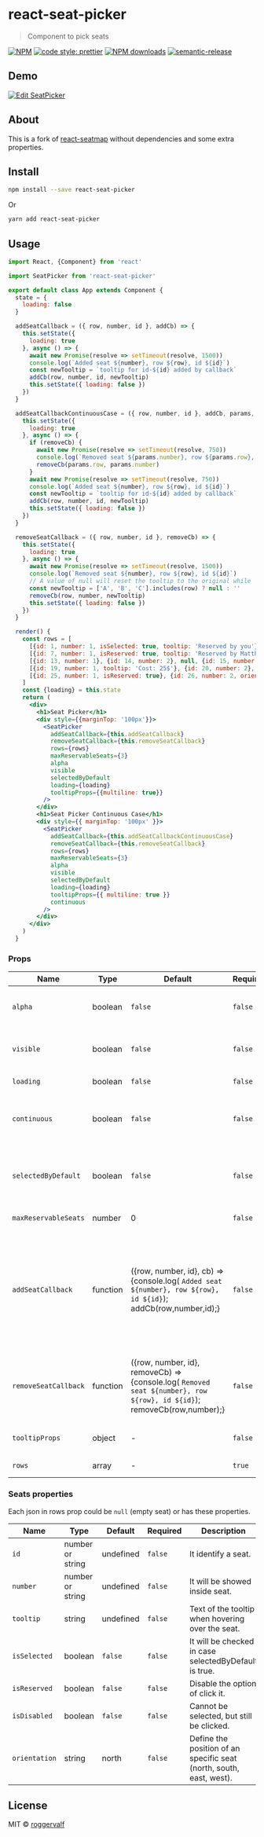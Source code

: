 # react-seat-picker

> Component to pick seats

[![NPM](https://img.shields.io/npm/v/react-seat-picker.svg)](https://www.npmjs.com/package/react-seat-picker) [![code style: prettier](https://img.shields.io/badge/code_style-prettier-ff69b4.svg)](https://github.com/prettier/prettier) [![NPM downloads](https://img.shields.io/npm/dm/react-seat-picker)](https://www.npmjs.com/package/react-seat-picker) [![semantic-release](https://img.shields.io/badge/%20%20%F0%9F%93%A6%F0%9F%9A%80-semantic--release-e10079.svg)](https://github.com/semantic-release/semantic-release)

## Demo

<!-- This is the [Demo Page](https://roggervalf.github.io/react-seat-picker/). -->

[![Edit SeatPicker](https://codesandbox.io/static/img/play-codesandbox.svg)](https://codesandbox.io/s/nwk09p7o34?fontsize=14)

## About

This is a fork of [react-seatmap](https://www.npmjs.com/package/react-seatmap) without dependencies and some extra properties.

## Install

```bash
npm install --save react-seat-picker
```

Or

```bash
yarn add react-seat-picker
```

## Usage

```jsx
import React, {Component} from 'react'

import SeatPicker from 'react-seat-picker'

export default class App extends Component {
  state = {
    loading: false
  }

  addSeatCallback = ({ row, number, id }, addCb) => {
    this.setState({
      loading: true
    }, async () => {
      await new Promise(resolve => setTimeout(resolve, 1500))
      console.log(`Added seat ${number}, row ${row}, id ${id}`)
      const newTooltip = `tooltip for id-${id} added by callback`
      addCb(row, number, id, newTooltip)
      this.setState({ loading: false })
    })
  }

  addSeatCallbackContinuousCase = ({ row, number, id }, addCb, params, removeCb) => {
    this.setState({
      loading: true
    }, async () => {
      if (removeCb) {
        await new Promise(resolve => setTimeout(resolve, 750))
        console.log(`Removed seat ${params.number}, row ${params.row}, id ${params.id}`)
        removeCb(params.row, params.number)
      }
      await new Promise(resolve => setTimeout(resolve, 750))
      console.log(`Added seat ${number}, row ${row}, id ${id}`)
      const newTooltip = `tooltip for id-${id} added by callback`
      addCb(row, number, id, newTooltip)
      this.setState({ loading: false })
    })
  }

  removeSeatCallback = ({ row, number, id }, removeCb) => {
    this.setState({
      loading: true
    }, async () => {
      await new Promise(resolve => setTimeout(resolve, 1500))
      console.log(`Removed seat ${number}, row ${row}, id ${id}`)
      // A value of null will reset the tooltip to the original while '' will hide the tooltip
      const newTooltip = ['A', 'B', 'C'].includes(row) ? null : ''
      removeCb(row, number, newTooltip)
      this.setState({ loading: false })
    })
  }

  render() {
    const rows = [
      [{id: 1, number: 1, isSelected: true, tooltip: 'Reserved by you'}, {id: 2, number: 2, tooltip: 'Cost: 15$'}, null, {id: 3, number: '3', isReserved: true, orientation: 'east', tooltip: 'Reserved by Rogger'}, {id: 4, number: '4', orientation: 'west'}, null, {id: 5, number: 5}, {id: 6, number: 6}],
      [{id: 7, number: 1, isReserved: true, tooltip: 'Reserved by Matthias Nadler'}, {id: 8, number: 2, isReserved: true}, null, {id: 9, number: '3', isReserved: true, orientation: 'east'}, {id: 10, number: '4', orientation: 'west'}, null, {id: 11, number: 5}, {id: 12, number: 6}],
      [{id: 13, number: 1}, {id: 14, number: 2}, null, {id: 15, number: 3, isReserved: true, orientation: 'east'}, {id: 16, number: '4', orientation: 'west'}, null, {id: 17, number: 5}, {id: 18, number: 6}],
      [{id: 19, number: 1, tooltip: 'Cost: 25$'}, {id: 20, number: 2}, null, {id: 21, number: 3, orientation: 'east'}, {id: 22, number: '4', orientation: 'west'}, null, {id: 23, number: 5}, {id: 24, number: 6}],
      [{id: 25, number: 1, isReserved: true}, {id: 26, number: 2, orientation: 'east'}, null, {id: 27, number: '3', isReserved: true}, {id: 28, number: '4', orientation: 'west'}, null,{id: 29, number: 5, tooltip: 'Cost: 11$'}, {id: 30, number: 6, isReserved: true}]
    ]
    const {loading} = this.state
    return (
      <div>
        <h1>Seat Picker</h1>
        <div style={{marginTop: '100px'}}>
          <SeatPicker
            addSeatCallback={this.addSeatCallback}
            removeSeatCallback={this.removeSeatCallback}
            rows={rows}
            maxReservableSeats={3}
            alpha
            visible
            selectedByDefault
            loading={loading}
            tooltipProps={{multiline: true}}
          />
        </div>
        <h1>Seat Picker Continuous Case</h1>
        <div style={{ marginTop: '100px' }}>
          <SeatPicker
            addSeatCallback={this.addSeatCallbackContinuousCase}
            removeSeatCallback={this.removeSeatCallback}
            rows={rows}
            maxReservableSeats={3}
            alpha
            visible
            selectedByDefault
            loading={loading}
            tooltipProps={{ multiline: true }}
            continuous
          />
        </div>
      </div>
    )
  }
```

### Props

| Name                 | Type     | Default                                                                                                                | Required | Description                                                                                                                                                                                                                           |
| -------------------- | -------- | ---------------------------------------------------------------------------------------------------------------------- | -------- | ------------------------------------------------------------------------------------------------------------------------------------------------------------------------------------------------------------------------------------- |
| `alpha`              | boolean  | `false`                                                                                                                | `false`  | Enumerate your rows using letters (`true`), otherwise using numbers (`false`).                                                                                                                                                        |
| `visible`            | boolean  | `false`                                                                                                                | `false`  | Shows the row numbers (`true`), otherwise they are hidden (`false`).                                                                                                                                                                  |
| `loading`            | boolean  | `false`                                                                                                                | `false`  | Shows a white mask on the seat picker.                                                                                                                                                                                                |
| `continuous`         | boolean  | `false`                                                                                                                | `false`  | Allows to continue select seats while remove previous ones if you already have max reservable seats.                                                                                                                                  |
| `selectedByDefault`  | boolean  | `false`                                                                                                                | `false`  | Allow to have already selected seats (`true`), otherwise (`false`) they aren't going to be checked by their isSelected property.                                                                                                      |
| `maxReservableSeats` | number   | 0                                                                                                                      | `false`  | Limits the number of selectable seats.                                                                                                                                                                                                |
| `addSeatCallback`    | function | ({row, number, id}, cb) => {console.log( `Added seat ${number}, row ${row}, id ${id}`); addCb(row,number,id);}         | `false`  | Should be customized as you need. Remember to use addCb(row,number,id) for accepting the selection, otherwise omit it. For continuous case see the example where should use removeCb(day,number) for previously selected appointment. |
| `removeSeatCallback` | function | ({row, number, id}, removeCb) => {console.log( `Removed seat ${number}, row ${row}, id ${id}`); removeCb(row,number);} | `false`  | Should be customized as you need. Remember to use removeCb(row,number) for accepting the deselection, otherwise omit it.                                                                                                              |
| `tooltipProps`       | object   | -                                                                                                                      | `false`  | An object with props (options) for the [react-tooltip](https://www.npmjs.com/package/react-tooltip) components.                                                                                                                       |
| `rows`               | array    | -                                                                                                                      | `true`   | Array of arrays of json. (See next section).                                                                                                                                                                                          |

### Seats properties

Each json in rows prop could be `null` (empty seat) or has these properties.

| Name          | Type             | Default   | Required | Description                                                         |
| ------------- | ---------------- | --------- | -------- | ------------------------------------------------------------------- |
| `id`          | number or string | undefined | `false`  | It identify a seat.                                                 |
| `number`      | number or string | undefined | `false`  | It will be showed inside seat.                                      |
| `tooltip`     | string           | undefined | `false`  | Text of the tooltip when hovering over the seat.                    |
| `isSelected`  | boolean          | `false`   | `false`  | It will be checked in case selectedByDefault is true.               |
| `isReserved`  | boolean          | `false`   | `false`  | Disable the option of click it.
| `isDisabled`  | boolean          | `false`   | `false`  | Cannot be selected, but still be clicked.                                     |
| `orientation` | string           | north     | `false`  | Define the position of an specific seat (north, south, east, west). |

## License

MIT © [roggervalf](https://github.com/roggervalf)
